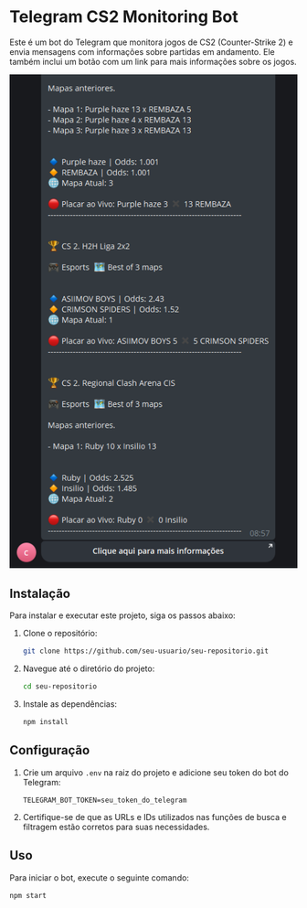 # Telegram CS2 Monitoring Bot

Este é um bot do Telegram que monitora jogos de CS2 (Counter-Strike 2) e envia mensagens com informações sobre partidas em andamento. Ele também inclui um botão com um link para mais informações sobre os jogos.

![Exemplo de mensagem do bot](src/assets/imgs/image.png)

## Instalação

Para instalar e executar este projeto, siga os passos abaixo:

1. Clone o repositório:
    ```bash
    git clone https://github.com/seu-usuario/seu-repositorio.git
    ```

2. Navegue até o diretório do projeto:
    ```bash
    cd seu-repositorio
    ```

3. Instale as dependências:
    ```bash
    npm install
    ```

## Configuração

1. Crie um arquivo `.env` na raiz do projeto e adicione seu token do bot do Telegram:
    ```plaintext
    TELEGRAM_BOT_TOKEN=seu_token_do_telegram
    ```

2. Certifique-se de que as URLs e IDs utilizados nas funções de busca e filtragem estão corretos para suas necessidades.

## Uso

Para iniciar o bot, execute o seguinte comando:
```bash
npm start
```

